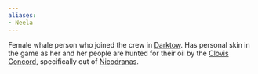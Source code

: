 ```yaml
---
aliases:
- Neela
---
```


Female whale person who joined the crew in [Darktow](../../2.%20Locations/Darktow%20Isle/Darktow.md). Has personal skin in the game as her and her people are hunted for their oil by the [Clovis Concord](../../3.%20Factions/Clovis%20Concord.md), specifically out of [Nicodranas](../../2.%20Locations/Menagerie%20Coast/Nicodranas.md).
